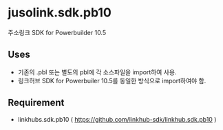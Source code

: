 ﻿jusolink.sdk.pb10
===============

주소링크 SDK for Powerbuilder 10.5

Uses
----
* 기존의 .pbl 또는 별도의 pbl에 각 소스파일을 import하여 사용.
* 링크허브 SDK for Powerbuiler 10.5를 동일한 방식으로 import하여야 함.

Requirement
----
* linkhubs.sdk.pb10 ( https://github.com/linkhub-sdk/linkhub.sdk.pb10 )

